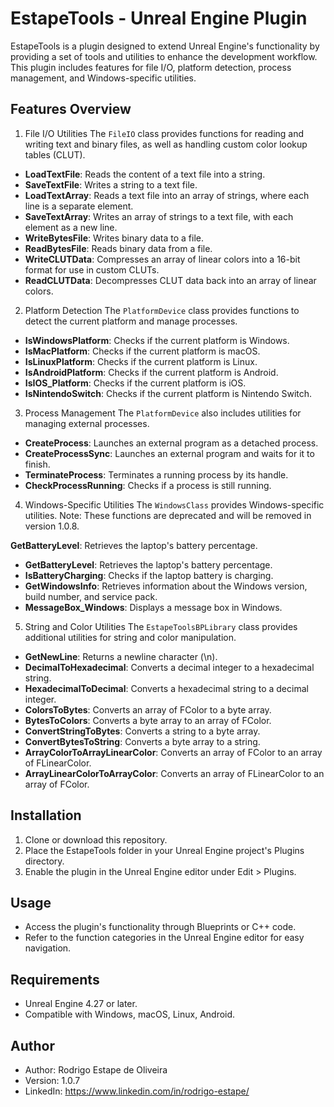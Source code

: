 # EstapeTools - Unreal Engine Plugin
EstapeTools is a plugin designed to extend Unreal Engine's functionality by providing a set of tools and utilities to enhance the development workflow. This plugin includes features for file I/O, platform detection, process management, and Windows-specific utilities.

## Features Overview
1. File I/O Utilities
The `FileIO` class provides functions for reading and writing text and binary files, as well as handling custom color lookup tables (CLUT).

- **LoadTextFile**: Reads the content of a text file into a string.
- **SaveTextFile**: Writes a string to a text file.
- **LoadTextArray**: Reads a text file into an array of strings, where each line is a separate element.
- **SaveTextArray**: Writes an array of strings to a text file, with each element as a new line.
- **WriteBytesFile**: Writes binary data to a file.
- **ReadBytesFile**: Reads binary data from a file.
- **WriteCLUTData**: Compresses an array of linear colors into a 16-bit format for use in custom CLUTs.
- **ReadCLUTData**: Decompresses CLUT data back into an array of linear colors.

2. Platform Detection
The `PlatformDevice` class provides functions to detect the current platform and manage processes.

- **IsWindowsPlatform**: Checks if the current platform is Windows.
- **IsMacPlatform**: Checks if the current platform is macOS.
- **IsLinuxPlatform**: Checks if the current platform is Linux.
- **IsAndroidPlatform**: Checks if the current platform is Android.
- **IsIOS_Platform**: Checks if the current platform is iOS.
- **IsNintendoSwitch**: Checks if the current platform is Nintendo Switch.

3. Process Management
The `PlatformDevice` also includes utilities for managing external processes.

- **CreateProcess**: Launches an external program as a detached process.
- **CreateProcessSync**: Launches an external program and waits for it to finish.
- **TerminateProcess**: Terminates a running process by its handle.
- **CheckProcessRunning**: Checks if a process is still running.

4. Windows-Specific Utilities
The `WindowsClass` provides Windows-specific utilities. Note: These functions are deprecated and will be removed in version 1.0.8.

**GetBatteryLevel**: Retrieves the laptop's battery percentage.
- **GetBatteryLevel**: Retrieves the laptop's battery percentage.
- **IsBatteryCharging**: Checks if the laptop battery is charging.
- **GetWindowsInfo**: Retrieves information about the Windows version, build number, and service pack.
- **MessageBox_Windows**: Displays a message box in Windows.

5. String and Color Utilities
The `EstapeToolsBPLibrary` class provides additional utilities for string and color manipulation.

- **GetNewLine**: Returns a newline character (\n).
- **DecimalToHexadecimal**: Converts a decimal integer to a hexadecimal string.
- **HexadecimalToDecimal**: Converts a hexadecimal string to a decimal integer.
- **ColorsToBytes**: Converts an array of FColor to a byte array.
- **BytesToColors**: Converts a byte array to an array of FColor.
- **ConvertStringToBytes**: Converts a string to a byte array.
- **ConvertBytesToString**: Converts a byte array to a string.
- **ArrayColorToArrayLinearColor**: Converts an array of FColor to an array of FLinearColor.
- **ArrayLinearColorToArrayColor**: Converts an array of FLinearColor to an array of FColor.

## Installation
1. Clone or download this repository.
2. Place the EstapeTools folder in your Unreal Engine project's Plugins directory.
3. Enable the plugin in the Unreal Engine editor under Edit > Plugins.

## Usage
- Access the plugin's functionality through Blueprints or C++ code.
- Refer to the function categories in the Unreal Engine editor for easy navigation.

## Requirements
- Unreal Engine 4.27 or later.
- Compatible with Windows, macOS, Linux, Android.

## Author
- Author: Rodrigo Estape de Oliveira
- Version: 1.0.7
- LinkedIn: https://www.linkedin.com/in/rodrigo-estape/